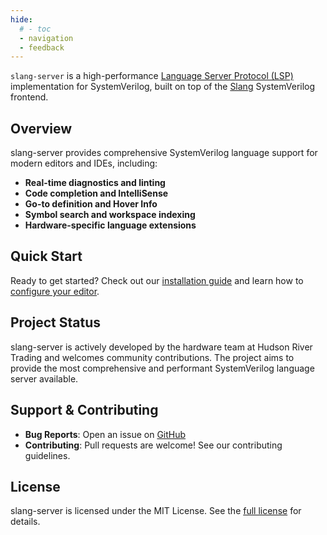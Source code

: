 ```yaml
---
hide:
  # - toc
  - navigation
  - feedback
---
```


`slang-server` is a high-performance [Language Server Protocol (LSP)](https://microsoft.github.io/language-server-protocol/) implementation for SystemVerilog, built on top of the [Slang](https://github.com/MikePopoloski/slang) SystemVerilog frontend.

## Overview

slang-server provides comprehensive SystemVerilog language support for modern editors and IDEs, including:

- **Real-time diagnostics and linting**
- **Code completion and IntelliSense**
- **Go-to definition and Hover Info**
- **Symbol search and workspace indexing**
- **Hardware-specific language extensions**

## Quick Start

Ready to get started? Check out our [installation guide](start/installing.md) and learn how to [configure your editor](start/config.md).

## Project Status

slang-server is actively developed by the hardware team at Hudson River Trading and welcomes community contributions. The project aims to provide the most comprehensive and performant SystemVerilog language server available.

## Support & Contributing

- **Bug Reports**: Open an issue on [GitHub](https://github.com/hudson-trading/slang-server)
- **Contributing**: Pull requests are welcome! See our contributing guidelines.

## License

slang-server is licensed under the MIT License. See the [full license](https://github.com/hudson-trading/slang-server/blob/main/LICENSE) for details.
